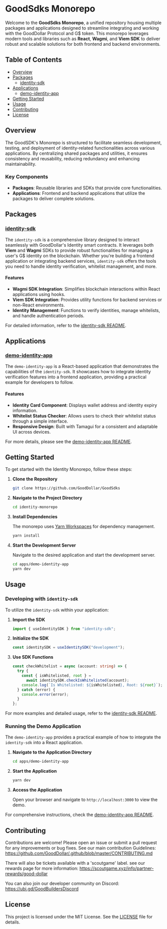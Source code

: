 # GoodSdks Monorepo

Welcome to the **GoodSdks Monorepo**, a unified repository housing multiple packages and applications designed to streamline integrating and working with the GoodDollar Protocol and G$ token. This monorepo leverages modern tools and libraries such as **React**, **Wagmi**, and **Viem SDK** to deliver robust and scalable solutions for both frontend and backend environments.

## Table of Contents

- [Overview](#overview)
- [Packages](#packages)
  - [identity-sdk](packages/identity-sdk/README.md)
- [Applications](#applications)
  - [demo-identity-app](apps/demo-identity-app/README.md)
- [Getting Started](#getting-started)
- [Usage](#usage)
- [Contributing](#contributing)
- [License](#license)

## Overview

The GoodSDK's Monorepo is structured to facilitate seamless development, testing, and deployment of identity-related functionalities across various applications. By centralizing shared packages and utilities, it ensures consistency and reusability, reducing redundancy and enhancing maintainability.

### Key Components

- **Packages**: Reusable libraries and SDKs that provide core functionalities.
- **Applications**: Frontend and backend applications that utilize the packages to deliver complete solutions.

## Packages

### [identity-sdk](packages/identity-sdk/README.md)

The `identity-sdk` is a comprehensive library designed to interact seamlessly with GoodDollar's Identity smart contracts. It leverages both **Viem** and **Wagmi** SDKs to provide robust functionalities for managing a user's G$ identity on the blockchain. Whether you're building a frontend application or integrating backend services, `identity-sdk` offers the tools you need to handle identity verification, whitelist management, and more.

#### Features

- **Wagmi SDK Integration**: Simplifies blockchain interactions within React applications using hooks.
- **Viem SDK Integration**: Provides utility functions for backend services or non-React environments.
- **Identity Management**: Functions to verify identities, manage whitelists, and handle authentication periods.

For detailed information, refer to the [identity-sdk README](packages/identity-sdk/README.md).

## Applications

### [demo-identity-app](apps/demo-identity-app/README.md)

The `demo-identity-app` is a React-based application that demonstrates the capabilities of the `identity-sdk`. It showcases how to integrate identity verification features into a frontend application, providing a practical example for developers to follow.

#### Features

- **Identity Card Component**: Displays wallet address and identity expiry information.
- **Whitelist Status Checker**: Allows users to check their whitelist status through a simple interface.
- **Responsive Design**: Built with Tamagui for a consistent and adaptable UI across devices.

For more details, please see the [demo-identity-app README](apps/demo-identity-app/README.md).

## Getting Started

To get started with the Identity Monorepo, follow these steps:

1. **Clone the Repository**

   ```bash
   git clone https://github.com/GoodDollar/GoodSdks
   ```

2. **Navigate to the Project Directory**

   ```bash
   cd identity-monorepo
   ```

3. **Install Dependencies**

   The monorepo uses [Yarn Workspaces](https://yarnpkg.com/features/workspaces) for dependency management.

   ```bash
   yarn install
   ```

4. **Start the Development Server**

   Navigate to the desired application and start the development server.

   ```bash
   cd apps/demo-identity-app
   yarn dev
   ```

## Usage

### Developing with `identity-sdk`

To utilize the `identity-sdk` within your application:

1. **Import the SDK**

   ```typescript file.tsx
   import { useIdentitySDK } from "identity-sdk";
   ```

2. **Initialize the SDK**

   ```typescript file.tsx
   const identitySDK = useIdentitySDK("development");
   ```

3. **Use SDK Functions**

   ```typescript file.tsx
   const checkWhitelist = async (account: string) => {
     try {
       const { isWhitelisted, root } =
         await identitySDK.checkIsWhitelisted(account);
       console.log(`Is Whitelisted: ${isWhitelisted}, Root: ${root}`);
     } catch (error) {
       console.error(error);
     }
   };
   ```

For more examples and detailed usage, refer to the [identity-sdk README](packages/identity-sdk/README.md).

### Running the Demo Application

The `demo-identity-app` provides a practical example of how to integrate the `identity-sdk` into a React application.

1. **Navigate to the Application Directory**

   ```bash
   cd apps/demo-identity-app
   ```

2. **Start the Application**

   ```bash
   yarn dev
   ```

3. **Access the Application**

   Open your browser and navigate to `http://localhost:3000` to view the demo.

For comprehensive instructions, check the [demo-identity-app README](apps/demo-identity-app/README.md).

## Contributing

Contributions are welcome! Please open an issue or submit a pull request for any improvements or bug fixes.
See our main contribution Guidelines: https://github.com/GoodDollar/.github/blob/master/CONTRIBUTING.md

There will also be tickets available with a 'scoutgame' label. see our rewards page for more information: https://scoutgame.xyz/info/partner-rewards/good-dollar

You can also join our developer community on Discord: https://ubi.gd/GoodBuildersDiscord

## License

This project is licensed under the MIT License. See the [LICENSE](LICENSE) file for details.
